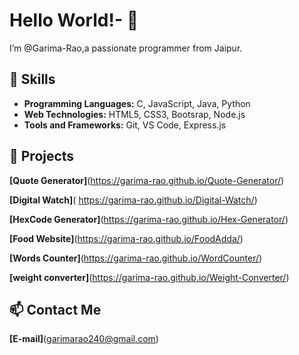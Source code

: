 # Hello World!- 👋 
I’m @Garima-Rao,a passionate programmer from Jaipur.

## 🔧 Skills

- **Programming Languages:** C, JavaScript, Java, Python
- **Web Technologies:** HTML5, CSS3, Bootsrap, Node.js
- **Tools and Frameworks:** Git, VS Code, Express.js

## 🚀 Projects
**[Quote Generator]**(https://garima-rao.github.io/Quote-Generator/)

**[Digital Watch]**( https://garima-rao.github.io/Digital-Watch/)

**[HexCode Generator]**(https://garima-rao.github.io/Hex-Generator/)

**[Food Website]**(https://garima-rao.github.io/FoodAdda/)

**[Words Counter]**(https://garima-rao.github.io/WordCounter/)

**[weight converter]**(https://garima-rao.github.io/Weight-Converter/)

## 📫 Contact Me
**[E-mail]**(garimarao240@gmail.com)

<!---
Garima-Rao/Garima-Rao is a ✨ special ✨ repository because its `README.md` (this file) appears on your GitHub profile.
You can click the Preview link to take a look at your changes.
--->
